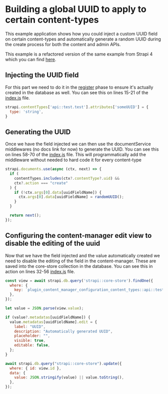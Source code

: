 # Building a global UUID to apply to certain content-types

This example application shows how you could inject a custom UUID field on certain content-types and automatically generate a random UUID during the create process for both the content and admin APIs.

This example is a refactored version of the same example from Strapi 4 which you can find [here](https://github.com/strapi-support-demo-apps/strapi-example-v4-injectUUID).

## Injecting the UUID field

For this part we need to do it in the [register](https://docs.strapi.io/dev-docs/configurations/functions#register) phase to ensure it's actually created in the database as well. You can see this on lines 15-21 of the [index.js](./src/index.js) file.

```js
strapi.contentTypes['api::test.test'].attributes['someUUID'] = {
  type: 'string',
}
```

## Generating the UUID

Once we have the field injected we can then use the documentService middlewares (no docs link for now) to generate the UUID. You can see this on lines 58-70 of the [index.js](./src/index.js) file. This will programmatically add the middleware without needed to hard code it for every content-type

```js
strapi.documents.use(async (ctx, next) => {
  if (
    contentTypes.includes(ctx?.contentType?.uid) &&
    ctx?.action === "create"
  ) {
    if (!ctx.args[0].data[uuidFieldName]) {
      ctx.args[0].data[uuidFieldName] = randomUUID();
    }
  }

  return next();
});
```

## Configuring the content-manager edit view to disable the editing of the uuid

Now that we have the field injected and the value automatically created we need to disable the editing of the field in the content-manager. These are saved into the core-store collection in the database. You can see this in action on lines 32-56 [index.js](./src/index.js) file.

```js
const view = await strapi.db.query('strapi::core-store').findOne({
  where: {
    key: `plugin_content_manager_configuration_content_types::api::test.test`,
  },
});

let value = JSON.parse(view.value);

if (value?.metadatas[uuidFieldName]) {
  value.metadatas[uuidFieldName].edit = {
    label: "UUID",
    description: "Automatically generated UUID",
    placeholder: "",
    visible: true,
    editable: false,
  };
}

await strapi.db.query("strapi::core-store").update({
  where: { id: view.id },
  data: {
    value: JSON.stringify(value) || value.toString(),
  },
});
```
